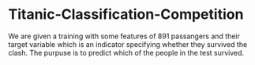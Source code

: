 # Titanic-Classification-Competition

We are given a training with some features of 891 passangers and their target variable which is an indicator specifying whether they survived the clash.
The purpuse is to predict which of the people in the test survived.


